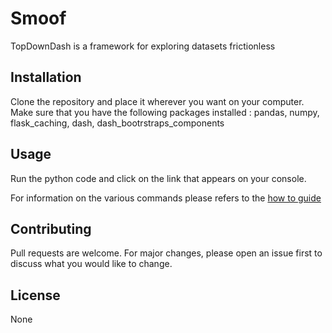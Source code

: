 # Smoof

TopDownDash is a framework for exploring datasets frictionless

## Installation

Clone the repository and place it wherever you want on your computer.
Make sure that you have the following packages installed : pandas, numpy, flask_caching, dash, dash_bootrstraps_components

## Usage

Run the python code and click on the link that appears on your console.

For information on the various commands please refers to the [how to guide](https://www.google.com)



## Contributing
Pull requests are welcome. For major changes, please open an issue first to discuss what you would like to change.


## License

None
